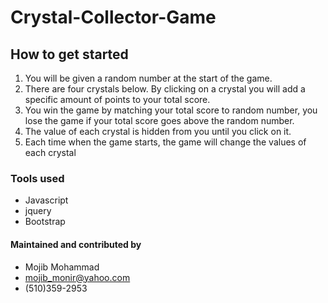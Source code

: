 # Crystal-Collector-Game

## How to get started 

1. You will be given a random number at the start of the game.
2. There are four crystals below. By clicking on a crystal you will add a specific         amount of points to your total score.
3. You win the game by matching your total score to random number, you lose the game if    your total score goes above the random number.
4. The value of each crystal is hidden from you until you click on it.
5. Each time when the game starts, the game will change the values of each crystal


### Tools used 

* Javascript 
* jquery 
* Bootstrap


#### Maintained and contributed by

* Mojib Mohammad 
* mojib_monir@yahoo.com
* (510)359-2953